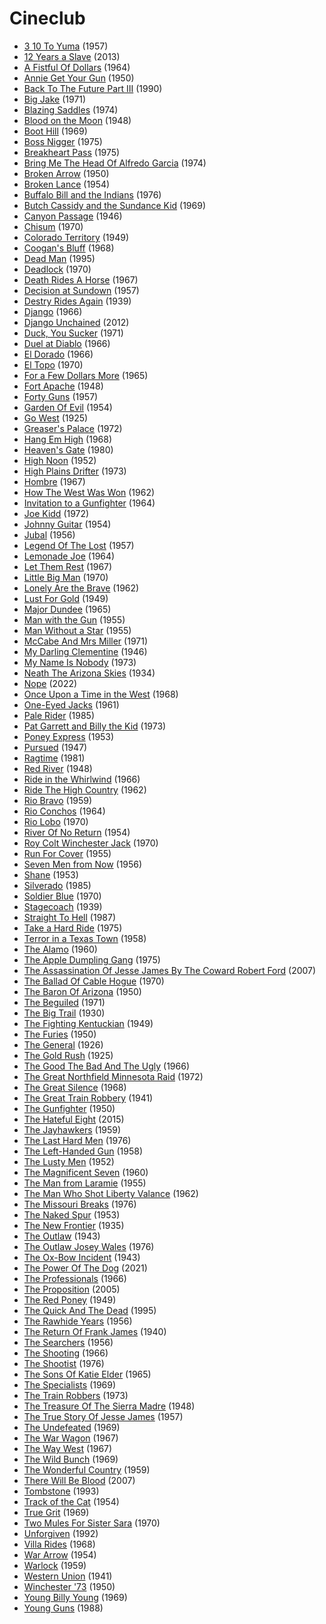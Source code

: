 # Cineclub
- [3 10 To Yuma](https://www.themoviedb.org/movie/5176) (1957)
- [12 Years a Slave](https://www.themoviedb.org/movie/76203) (2013)
- [A Fistful Of Dollars](https://www.themoviedb.org/movie/391) (1964)
- [Annie Get Your Gun](https://www.themoviedb.org/movie/569535) (1950)
- [Back To The Future Part III](https://www.themoviedb.org/movie/196) (1990)
- [Big Jake](https://www.themoviedb.org/movie/21717) (1971)
- [Blazing Saddles](https://www.themoviedb.org/movie/11072) (1974)
- [Blood on the Moon](https://www.themoviedb.org/movie/29966) (1948)
- [Boot Hill](https://www.themoviedb.org/movie/12529) (1969)
- [Boss Nigger](https://www.themoviedb.org/movie/26905) (1975)
- [Breakheart Pass](https://www.themoviedb.org/movie/8043) (1975)
- [Bring Me The Head Of Alfredo Garcia](https://www.themoviedb.org/movie/11942) (1974)
- [Broken Arrow](https://www.themoviedb.org/movie/9208) (1950)
- [Broken Lance](https://www.themoviedb.org/movie/42328) (1954)
- [Buffalo Bill and the Indians](https://www.themoviedb.org/movie/42233) (1976)
- [Butch Cassidy and the Sundance Kid](https://www.themoviedb.org/movie/642) (1969)
- [Canyon Passage](https://www.themoviedb.org/movie/37309) (1946)
- [Chisum](https://www.themoviedb.org/movie/38765) (1970)
- [Colorado Territory](https://www.themoviedb.org/movie/28484) (1949)
- [Coogan's Bluff](https://www.themoviedb.org/movie/26170) (1968)
- [Dead Man](https://www.themoviedb.org/movie/922) (1995)
- [Deadlock](https://www.themoviedb.org/movie/718949) (1970)
- [Death Rides A Horse](https://www.themoviedb.org/movie/49397) (1967)
- [Decision at Sundown](https://www.themoviedb.org/movie/39557) (1957)
- [Destry Rides Again](https://www.themoviedb.org/movie/43828) (1939)
- [Django](https://www.themoviedb.org/movie/10772) (1966)
- [Django Unchained](https://www.themoviedb.org/movie/68718) (2012)
- [Duck, You Sucker](https://www.themoviedb.org/movie/336) (1971)
- [Duel at Diablo](https://www.themoviedb.org/movie/1403) (1966)
- [El Dorado](https://www.themoviedb.org/movie/6644) (1966)
- [El Topo](https://www.themoviedb.org/movie/13041) (1970)
- [For a Few Dollars More](https://www.themoviedb.org/movie/938) (1965)
- [Fort Apache](https://www.themoviedb.org/movie/37347) (1948)
- [Forty Guns](https://www.themoviedb.org/movie/14837) (1957)
- [Garden Of Evil](https://www.themoviedb.org/movie/36191) (1954)
- [Go West](https://www.themoviedb.org/movie/22575) (1925)
- [Greaser's Palace](https://www.themoviedb.org/movie/90715) (1972)
- [Hang Em High](https://www.themoviedb.org/movie/4929) (1968)
- [Heaven's Gate](https://www.themoviedb.org/movie/10935) (1980)
- [High Noon](https://www.themoviedb.org/movie/288) (1952)
- [High Plains Drifter](https://www.themoviedb.org/movie/11901) (1973)
- [Hombre](https://www.themoviedb.org/movie/27945) (1967)
- [How The West Was Won](https://www.themoviedb.org/movie/11897) (1962)
- [Invitation to a Gunfighter](https://www.themoviedb.org/movie/55150) (1964)
- [Joe Kidd](https://www.themoviedb.org/movie/14881) (1972)
- [Johnny Guitar](https://www.themoviedb.org/movie/26596) (1954)
- [Jubal](https://www.themoviedb.org/movie/43260) (1956)
- [Legend Of The Lost](https://www.themoviedb.org/movie/25848) (1957)
- [Lemonade Joe](https://www.themoviedb.org/movie/20629) (1964)
- [Let Them Rest](https://www.themoviedb.org/movie/122787) (1967)
- [Little Big Man](https://www.themoviedb.org/movie/11040) (1970)
- [Lonely Are the Brave](https://www.themoviedb.org/movie/43002) (1962)
- [Lust For Gold](https://www.themoviedb.org/movie/94139) (1949)
- [Major Dundee](https://www.themoviedb.org/movie/29715) (1965)
- [Man with the Gun](https://www.themoviedb.org/movie/682) (1955)
- [Man Without a Star](https://www.themoviedb.org/movie/43319) (1955)
- [McCabe And Mrs Miller](https://www.themoviedb.org/movie/29005) (1971)
- [My Darling Clementine](https://www.themoviedb.org/movie/3088) (1946)
- [My Name Is Nobody](https://www.themoviedb.org/movie/9474) (1973)
- [Neath The Arizona Skies](https://www.themoviedb.org/movie/53830) (1934)
- [Nope](https://www.themoviedb.org/movie/762504) (2022)
- [Once Upon a Time in the West](https://www.themoviedb.org/movie/335) (1968)
- [One-Eyed Jacks](https://www.themoviedb.org/movie/18647) (1961)
- [Pale Rider](https://www.themoviedb.org/movie/8879) (1985)
- [Pat Garrett and Billy the Kid](https://www.themoviedb.org/movie/11577) (1973)
- [Poney Express](https://www.themoviedb.org/movie/43351) (1953)
- [Pursued](https://www.themoviedb.org/movie/26761) (1947)
- [Ragtime](https://www.themoviedb.org/movie/25566) (1981)
- [Red River](https://www.themoviedb.org/movie/3089) (1948)
- [Ride in the Whirlwind](https://www.themoviedb.org/movie/60555) (1966)
- [Ride The High Country](https://www.themoviedb.org/movie/36206) (1962)
- [Rio Bravo](https://www.themoviedb.org/movie/835767) (1959)
- [Rio Conchos](https://www.themoviedb.org/movie/32560) (1964)
- [Rio Lobo](https://www.themoviedb.org/movie/26593) (1970)
- [River Of No Return](https://www.themoviedb.org/movie/1936) (1954)
- [Roy Colt Winchester Jack](https://www.themoviedb.org/movie/92788) (1970)
- [Run For Cover](https://www.themoviedb.org/movie/85639) (1955)
- [Seven Men from Now](https://www.themoviedb.org/movie/26502) (1956)
- [Shane](https://www.themoviedb.org/movie/3110) (1953)
- [Silverado](https://www.themoviedb.org/movie/11509) (1985)
- [Soldier Blue](https://www.themoviedb.org/movie/14384) (1970)
- [Stagecoach](https://www.themoviedb.org/movie/995) (1939)
- [Straight To Hell](https://www.themoviedb.org/movie/9698) (1987)
- [Take a Hard Ride](https://www.themoviedb.org/movie/44697) (1975)
- [Terror in a Texas Town](https://www.themoviedb.org/movie/46681) (1958)
- [The Alamo](https://www.themoviedb.org/movie/11209) (1960)
- [The Apple Dumpling Gang](https://www.themoviedb.org/movie/18660) (1975)
- [The Assassination Of Jesse James By The Coward Robert Ford](https://www.themoviedb.org/movie/4512) (2007)
- [The Ballad Of Cable Hogue](https://www.themoviedb.org/movie/23330) (1970)
- [The Baron Of Arizona](https://www.themoviedb.org/movie/37329) (1950)
- [The Beguiled](https://www.themoviedb.org/movie/399019) (1971)
- [The Big Trail](https://www.themoviedb.org/movie/42640) (1930)
- [The Fighting Kentuckian](https://www.themoviedb.org/movie/15266) (1949)
- [The Furies](https://www.themoviedb.org/movie/528091) (1950)
- [The General](https://www.themoviedb.org/movie/961) (1926)
- [The Gold Rush](https://www.themoviedb.org/movie/962) (1925)
- [The Good The Bad And The Ugly](https://www.themoviedb.org/movie/429) (1966)
- [The Great Northfield Minnesota Raid](https://www.themoviedb.org/movie/27349) (1972)
- [The Great Silence](https://www.themoviedb.org/movie/9028) (1968)
- [The Great Train Robbery](https://www.themoviedb.org/movie/5698) (1941)
- [The Gunfighter](https://www.themoviedb.org/movie/17409) (1950)
- [The Hateful Eight](https://www.themoviedb.org/movie/273248) (2015)
- [The Jayhawkers](https://www.themoviedb.org/movie/6587) (1959)
- [The Last Hard Men](https://www.themoviedb.org/movie/38450) (1976)
- [The Left-Handed Gun](https://www.themoviedb.org/movie/42402) (1958)
- [The Lusty Men](https://www.themoviedb.org/movie/43370) (1952)
- [The Magnificent Seven](https://www.themoviedb.org/movie/333484) (1960)
- [The Man from Laramie](https://www.themoviedb.org/movie/18264) (1955)
- [The Man Who Shot Liberty Valance](https://www.themoviedb.org/movie/11697) (1962)
- [The Missouri Breaks](https://www.themoviedb.org/movie/42252) (1976)
- [The Naked Spur](https://www.themoviedb.org/movie/20442) (1953)
- [The New Frontier](https://www.themoviedb.org/movie/791115) (1935)
- [The Outlaw](https://www.themoviedb.org/movie/22613) (1943)
- [The Outlaw Josey Wales](https://www.themoviedb.org/movie/10747) (1976)
- [The Ox-Bow Incident](https://www.themoviedb.org/movie/980) (1943)
- [The Power Of The Dog](https://www.themoviedb.org/movie/600583) (2021)
- [The Professionals](https://www.themoviedb.org/movie/22383) (1966)
- [The Proposition](https://www.themoviedb.org/movie/16608) (2005)
- [The Red Poney](https://www.themoviedb.org/movie/23395) (1949)
- [The Quick And The Dead](https://www.themoviedb.org/movie/12106) (1995)
- [The Rawhide Years](https://www.themoviedb.org/movie/140849) (1956)
- [The Return Of Frank James](https://www.themoviedb.org/movie/43821) (1940)
- [The Searchers](https://www.themoviedb.org/movie/3114) (1956)
- [The Shooting](https://www.themoviedb.org/movie/42701) (1966)
- [The Shootist](https://www.themoviedb.org/movie/12584) (1976)
- [The Sons Of Katie Elder](https://www.themoviedb.org/movie/16211) (1965)
- [The Specialists](https://www.themoviedb.org/movie/1013042) (1969)
- [The Train Robbers](https://www.themoviedb.org/movie/40682) (1973)
- [The Treasure Of The Sierra Madre](https://www.themoviedb.org/movie/3090) (1948)
- [The True Story Of Jesse James](https://www.themoviedb.org/movie/83354) (1957)
- [The Undefeated](https://www.themoviedb.org/movie/18972) (1969)
- [The War Wagon](https://www.themoviedb.org/movie/27277) (1967)
- [The Way West](https://www.themoviedb.org/movie/42703) (1967)
- [The Wild Bunch](https://www.themoviedb.org/movie/576) (1969)
- [The Wonderful Country](https://www.themoviedb.org/movie/6610) (1959)
- [There Will Be Blood](https://www.themoviedb.org/movie/7345) (2007)
- [Tombstone](https://www.themoviedb.org/movie/11969) (1993)
- [Track of the Cat](https://www.themoviedb.org/movie/86608) (1954)
- [True Grit](https://www.themoviedb.org/movie/44264) (1969)
- [Two Mules For Sister Sara](https://www.themoviedb.org/movie/11916) (1970)
- [Unforgiven](https://www.themoviedb.org/movie/33) (1992)
- [Villa Rides](https://www.themoviedb.org/movie/48564) (1968)
- [War Arrow](https://www.themoviedb.org/movie/79224) (1954)
- [Warlock](https://www.themoviedb.org/movie/11342) (1959)
- [Western Union](https://www.themoviedb.org/movie/43804) (1941)
- [Winchester '73](https://www.themoviedb.org/movie/14551) (1950)
- [Young Billy Young](https://www.themoviedb.org/movie/39295) (1969)
- [Young Guns](https://www.themoviedb.org/movie/11967) (1988)